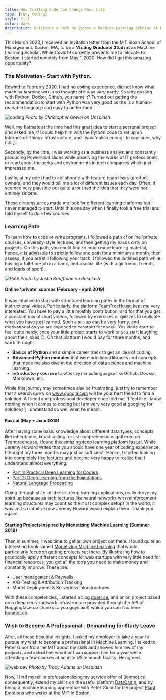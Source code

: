 ```yaml
---
title: How Crafting Code Can Change Your Life
tags: [Fun, Coding]
style: fill
color: dark
description: Outlining a Path do Become a Machine Learning Scholar at MIT.
---
```

This March 2020, I received an invitation letter from the MIT Sloan School of Management, Boston, MA, to be a __Visiting Graduate Student__ as Machine Learning Scholar.
While Covid19 currently prevents me to relocate to Boston, I started remotely from May 1, 2020. How did I get this amazing opportunity?

### The Motivation - Start with Python.

Rewind to February 2020, I had no coding experience, did not know what machine learning was, and thought of it was very nerdy. So why dealing with Python, Docker, Github, you name it? Turned out getting the recommendation to start with Python was very good as this is a human-readable language and easy to understand.

![coding](https://images.unsplash.com/photo-1498050108023-c5249f4df085?ixlib=rb-1.2.1&ixid=eyJhcHBfaWQiOjEyMDd9&auto=format&fit=crop&w=1052&q=80)
*Photo by Christopher Gower on Unsplash*

Well, my flatmate at the time had this great idea to start a personal project and asked me, if I could help him with the Python code to set up an Internet-of-Things infrastructure, and I was foolish enough to say: sure, why not ;).

Secondly, by the time, I was working as a business analyst and constantly producing PowerPoint slides while observing the works of IT professionals, or read about the perks and environments in tech companies which just impressed me.

Lastly, at my role I had to collaborate with feature team leads (product owners) and they would tell me a lot of different issues each day. Often, it seemed very plausible but quite a lot I had the idea that they were not entirely sincere.

These circumstances made me look for different learning platforms but I never managed to start. Until this one day when I finally took a free trial and told myself to do a few courses.

### Learning Path

To learn how to code or write programs, I followed a path of online 'private' courses, university-style lectures, and then getting my hands dirty on projects. On this path, you could find so much more learning material, hence, it is advisable to strictly follow one path for a minimum a month, then assess, if you are still following your track. I followed the outlined path while having a full-time job in a bank, and a social life (with a girlfriend, friends, and loads of sport).

![Path](https://images.unsplash.com/photo-1510797215324-95aa89f43c33?ixlib=rb-1.2.1&ixid=eyJhcHBfaWQiOjEyMDd9&auto=format&fit=crop&w=675&q=80)
*Photo by Justin Kauffman on Unsplash*

#### Online 'private' courses (February - April 2019)

It was intuitive to start with structured learning paths in the format of instructional videos. Particularly, the platform [TeamTreeHouse](https://www.teamtreehouse.com) kept me very interested. You have to pay a little monthly contribution, and for that you get a constant mix of short videos, followed by exercises or quizzes to replicate what you have just learned. Such a set-up can be very funny, and motivational as you are exposed to constant feedback.
You kinda start to feel quite nerdy, once your little project starts to work or you start laughing about their jokes :wink:.
On that platform I would pay for three months, and work through:
- __Basics of Python__ and a simple career track to get an idea of coding.
- __Advanced Python modules__ that were additional libraries and concepts that made me also dive in the direction of data science and machine learning.
- __Introductory courses__ to other systems/languages like Github, Docker, Markdown, etc.

While this journey may sometimes also be frustrating, just try to remember that a search query on www.google.com will be your best friend to find a solution. A friend and professional developer once told me: 'I feel like I know nothing when it comes to coding but I am very very good at googling for solutions'; I understand so well what he meant.

#### Fast.ai (May + June 2019)


After having some basic knowledge about different data types, concepts like inheritance, broadcasting, or list comprehensions gathered on Teamtreehouse, I found this amazing deep learning platform fast.ai. While Jeremy Howard writes that you should have one year of coding experience, I thought my three months may just be sufficient. Hence, I started looking into completely free lectures and became very happy to realize that I understand almost everything.  

- [Part 1: Practical Deep Learning for Coders](https://course.fast.ai/)
- [Part 2: Deep Learning from the Foundations](https://course.fast.ai/part2)
- [Natural Language Processing](https://www.fast.ai/2019/07/08/fastai-nlp/)

Going through state-of-the-art deep learning applications, really drove my spirit up because as architectures like neural networks with reinforcement learning structures may count as the most complex setups in the world, it was just so intuitive how Jeremy Howard would explain them. Thank you again!

#### Starting Projects inspired by Monetizing Machine Learning (Summer 2019)

Then in summer, it was time to get an own project out there. I found quite an interesting book named [Monetizing Machine Learning](https://www.amazon.de/Monetizing-Machine-Learning-Applications-Serverless/dp/1484238729) that would particularly focus on getting projects out there. By illustrating how to practically apply different concepts for web startups with very little need for financial resources, you get all the tools you need to make money and constantly improve. These are:

- User management & Paywalls
- A/B-Testing & Attribution Tracking
- Model Deployment & Serverless Infrastructures

With these competencies, I started a blog [duerr.se](www.duerr.se), and an on project based on a deep neural network infrastructure provided through the API of Huggingface.co (thanks to you guys too!) which you can find here [bonmot.co](https://www.bonmot.co).

### Wish to Become A Professional - Demanding for Study Leave

After, all these beautiful insights, I asked my employer to take a year to pursue my wish to become a professional in Machine Learning. I talked to Peter Gloor from the MIT about my skills and showed him few of my projects, and asked him whether I can support him for a year while attending a few courses at an elite US research facility. He agreed.

![web dev](https://images.unsplash.com/photo-1543013309-0d1f4edeb868?ixlib=rb-1.2.1&ixid=eyJhcHBfaWQiOjEyMDd9&auto=format&fit=crop&w=723&q=80)
*Photo by Tracy Adams on Unsplash*

Now, I find myself in professionalizing my service offer of [Bonmot.co](www.bonmot.co), consequently, extend my skills on the useful platform [DataCamp](https://www.datacamp.com), and by being a machine learning apprentice with Peter Gloor for the project [Plant Emotions](https://plantions.github.io) who works at the MIT in Boston.

<script id="dsq-count-scr" src="//duerr.disqus.com/count.js" async></script>
